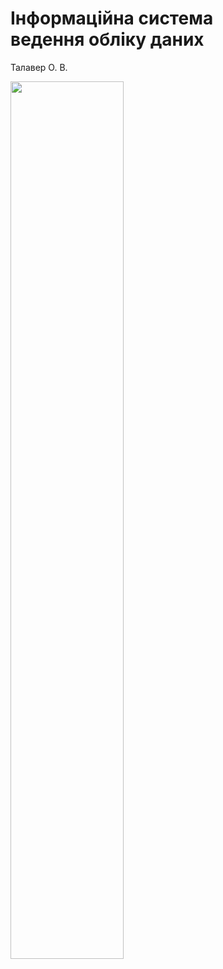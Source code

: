 # Інформаційна система </br> ведення обліку даних <!-- .element: class="r-fit-text" -->

Талавер О. В.

<img height="60%" src="..e.png">

